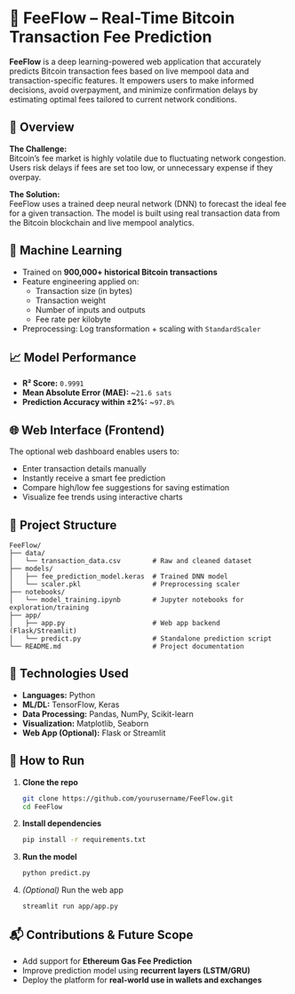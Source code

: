 # 🔮 FeeFlow – Real-Time Bitcoin Transaction Fee Prediction

**FeeFlow** is a deep learning-powered web application that accurately predicts Bitcoin transaction fees based on live mempool data and transaction-specific features. It empowers users to make informed decisions, avoid overpayment, and minimize confirmation delays by estimating optimal fees tailored to current network conditions.

## 📌 Overview

**The Challenge:**  
Bitcoin’s fee market is highly volatile due to fluctuating network congestion. Users risk delays if fees are set too low, or unnecessary expense if they overpay.

**The Solution:**  
FeeFlow uses a trained deep neural network (DNN) to forecast the ideal fee for a given transaction. The model is built using real transaction data from the Bitcoin blockchain and live mempool analytics.

## 🤖 Machine Learning

- Trained on **900,000+ historical Bitcoin transactions**
- Feature engineering applied on:
  - Transaction size (in bytes)
  - Transaction weight
  - Number of inputs and outputs
  - Fee rate per kilobyte
- Preprocessing: Log transformation + scaling with `StandardScaler`

## 📈 Model Performance

- **R² Score:** `0.9991`
- **Mean Absolute Error (MAE):** ~`21.6 sats`
- **Prediction Accuracy within ±2%:** ~`97.8%`

## 🌐 Web Interface (Frontend)

The optional web dashboard enables users to:

- Enter transaction details manually
- Instantly receive a smart fee prediction
- Compare high/low fee suggestions for saving estimation
- Visualize fee trends using interactive charts

## 📁 Project Structure

```
FeeFlow/
├── data/
│   └── transaction_data.csv        # Raw and cleaned dataset
├── models/
│   ├── fee_prediction_model.keras  # Trained DNN model
│   └── scaler.pkl                  # Preprocessing scaler
├── notebooks/
│   └── model_training.ipynb        # Jupyter notebooks for exploration/training
├── app/
│   ├── app.py                      # Web app backend (Flask/Streamlit)
│   └── predict.py                  # Standalone prediction script
└── README.md                       # Project documentation
```

## 🧪 Technologies Used

- **Languages:** Python  
- **ML/DL:** TensorFlow, Keras  
- **Data Processing:** Pandas, NumPy, Scikit-learn  
- **Visualization:** Matplotlib, Seaborn  
- **Web App (Optional):** Flask or Streamlit

## 🚀 How to Run

1. **Clone the repo**
   ```bash
   git clone https://github.com/yourusername/FeeFlow.git
   cd FeeFlow
   ```

2. **Install dependencies**
   ```bash
   pip install -r requirements.txt
   ```

3. **Run the model**
   ```bash
   python predict.py
   ```

4. *(Optional)* Run the web app
   ```bash
   streamlit run app/app.py
   ```

## 📬 Contributions & Future Scope

- Add support for **Ethereum Gas Fee Prediction**
- Improve prediction model using **recurrent layers (LSTM/GRU)**
- Deploy the platform for **real-world use in wallets and exchanges**
